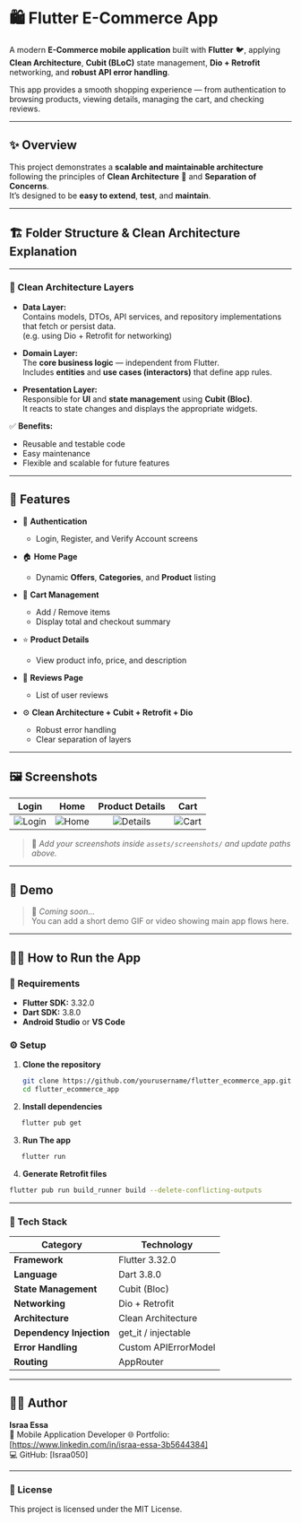 # 🛍️ Flutter E-Commerce App

A modern **E-Commerce mobile application** built with **Flutter** 🐦, applying **Clean Architecture**, **Cubit (BLoC)** state management, **Dio + Retrofit** networking, and **robust API error handling**.

This app provides a smooth shopping experience — from authentication to browsing products, viewing details, managing the cart, and checking reviews.

---

## ✨ Overview

This project demonstrates a **scalable and maintainable architecture** following the principles of **Clean Architecture** 🧱 and **Separation of Concerns**.  
It’s designed to be **easy to extend**, **test**, and **maintain**.

---

## 🏗️ Folder Structure & Clean Architecture Explanation

---

### 🧩 Clean Architecture Layers
- **Data Layer:**  
  Contains models, DTOs, API services, and repository implementations that fetch or persist data.  
  (e.g. using Dio + Retrofit for networking)
  
- **Domain Layer:**  
  The **core business logic** — independent from Flutter.  
  Includes **entities** and **use cases (interactors)** that define app rules.
  
- **Presentation Layer:**  
  Responsible for **UI** and **state management** using **Cubit (Bloc)**.  
  It reacts to state changes and displays the appropriate widgets.

✅ **Benefits:**
- Reusable and testable code  
- Easy maintenance  
- Flexible and scalable for future features  

---

## 🚀 Features

- 🔐 **Authentication**  
  - Login, Register, and Verify Account screens  

- 🏠 **Home Page**  
  - Dynamic **Offers**, **Categories**, and **Product** listing  

- 🛒 **Cart Management**  
  - Add / Remove items  
  - Display total and checkout summary  

- ⭐ **Product Details**  
  - View product info, price, and description  

- 💬 **Reviews Page**  
  - List of user reviews  

- ⚙️ **Clean Architecture + Cubit + Retrofit + Dio**  
  - Robust error handling  
  - Clear separation of layers  

---

## 🖼️ Screenshots

| Login | Home | Product Details | Cart |
|:-----:|:----:|:----------------:|:----:|
| ![Login](assets/screenshots/login.png) | ![Home](assets/screenshots/home.png) | ![Details](assets/screenshots/details.png) | ![Cart](assets/screenshots/cart.png) |

> 📸 *Add your screenshots inside `assets/screenshots/` and update paths above.*

---

## 🎥 Demo

> 📱 *Coming soon...*  
> You can add a short demo GIF or video showing main app flows here.

---

## 🧑‍💻 How to Run the App

### 🧱 Requirements
- **Flutter SDK:** 3.32.0  
- **Dart SDK:** 3.8.0  
- **Android Studio** or **VS Code**

### ⚙️ Setup

1. **Clone the repository**
   ```bash
   git clone https://github.com/yourusername/flutter_ecommerce_app.git
   cd flutter_ecommerce_app

2. **Install dependencies**
```bash
   flutter pub get
```
3. **Run The app**
```bash
   flutter run
```

4. **Generate Retrofit files**
```bash
flutter pub run build_runner build --delete-conflicting-outputs
```

--- 

### 🧠 Tech Stack

| Category                 | Technology           |
| ------------------------ | -------------------- |
| **Framework**            | Flutter 3.32.0       |
| **Language**             | Dart 3.8.0           |
| **State Management**     | Cubit (Bloc)         |
| **Networking**           | Dio + Retrofit       |
| **Architecture**         | Clean Architecture   |
| **Dependency Injection** | get_it / injectable  |
| **Error Handling**       | Custom APIErrorModel |
| **Routing**              | AppRouter            |

---

## 👨‍💻 Author  

**Israa Essa**  
💼 Mobile Application Developer
🌐 Portfolio: [https://www.linkedin.com/in/israa-essa-3b5644384]  
💻 GitHub: [Israa050]  

---

### 🧾 License

This project is licensed under the MIT License.


